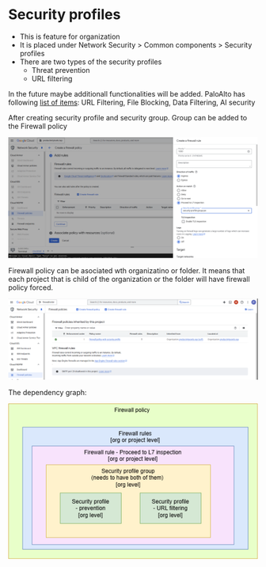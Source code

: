 # Security profiles

* This is feature for organization  
* It is placed under Network Security \> Common components \> Security profiles  
* There are two types  of the security profiles  
  * Threat prevention  
  * URL filtering

In the future maybe additionall functionalities will be added. PaloAlto has following [list of items](https://docs.paloaltonetworks.com/network-security/security-policy/administration/security-profiles): URL Filtering, File Blocking, Data Filtering, AI security

After creating security profile and security group. Group can be added to the Firewall policy


![firwall-policy](./images/firwall-policy.png)

Firewall policy can be asociated wth organizatino or folder. It means that each project that is child of the organization or the folder will have firewall policy forced. 

![inherited-policy](./images/inherited-policy.png)

The dependency graph:

![Networking-Security-profiles](./images/Networking-Security-profiles.png)
